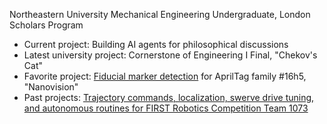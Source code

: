 Northeastern University Mechanical Engineering Undergraduate, London Scholars Program

- Current project: Building AI agents for philosophical discussions
- Latest university project: Cornerstone of Engineering I Final, "Chekov's Cat"
- Favorite project: [Fiducial marker detection](https://github.com/FRCTeam1073-TheForceTeam/nanovision2023) for AprilTag family #16h5, "Nanovision"
- Past projects: [Trajectory commands, localization, swerve drive tuning, and autonomous routines for FIRST Robotics Competition Team 1073](https://github.com/FRCTeam1073-TheForceTeam/robot2023)
